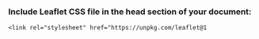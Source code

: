 ### Include Leaflet CSS file in the head section of your document:

    <link rel="stylesheet" href="https://unpkg.com/leaflet@1